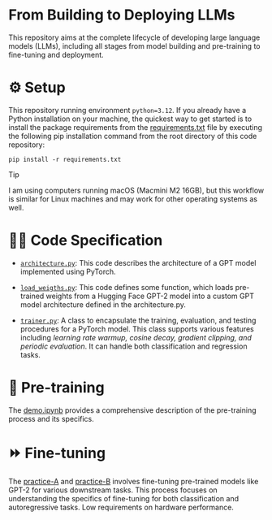 # From Building to Deploying LLMs

This repository aims at the complete lifecycle of developing large language models (LLMs), including all stages from model building and pre-training to fine-tuning and deployment.

# ⚙️ Setup

This repository running environment `python=3.12`. If you already have a Python installation on your machine, the quickest way to get started is to install the package requirements from the [requirements.txt](./requirements.txt) file by executing the following pip installation command from the root directory of this code repository: 
    
    pip install -r requirements.txt

>[!TIP]
>I am using computers running macOS (Macmini M2 16GB), but this workflow is similar for Linux machines and may work for other operating systems as well.


# 🧑‍💻 Code Specification

- [`architecture.py`](./architecture.py): This code describes the architecture of a GPT model implemented using PyTorch.

- [`load_weigths.py`](./load_weigths.py): This code defines some function, which loads pre-trained weights from a Hugging Face GPT-2 model into a custom GPT model architecture defined in the architecture.py.

- [`trainer.py`](./trainer.py): A class to encapsulate the training, evaluation, and testing procedures for a PyTorch model. This class supports various features including *learning rate warmup, cosine decay, gradient clipping, and periodic evaluation*. It can handle both classification and regression tasks.

# 🚂 Pre-training

The [demo.ipynb](./demo.ipynb) provides a comprehensive description of the pre-training process and its specifics.


# ⏩ Fine-tuning

The [practice-A](./practice-A/) and [practice-B](./practice-B/) involves fine-tuning pre-trained models like GPT-2 for various downstream tasks. This process focuses on understanding the specifics of fine-tuning for both classification and autoregressive tasks. Low requirements on hardware performance.
